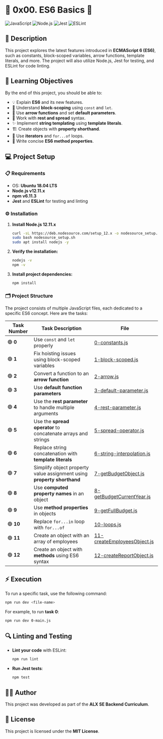 
# 🌟 **0x00. ES6 Basics** 🌟

![JavaScript](https://img.shields.io/badge/JavaScript-ES6-yellow?style=for-the-badge&logo=javascript)
![Node.js](https://img.shields.io/badge/Node.js-v12.11.x-green?style=for-the-badge&logo=node.js)
![Jest](https://img.shields.io/badge/Tested_with-Jest-red?style=for-the-badge&logo=jest)
![ESLint](https://img.shields.io/badge/Linted_with-ESLint-blue?style=for-the-badge&logo=eslint)

## 📜 **Description**
This project explores the latest features introduced in **ECMAScript 6 (ES6)**, such as constants, block-scoped variables, arrow functions, template literals, and more. The project will also utilize Node.js, Jest for testing, and ESLint for code linting.

## 🎯 **Learning Objectives**
By the end of this project, you should be able to:

- 💡 Explain **ES6** and its new features.
- 🔐 Understand **block-scoping** using `const` and `let`.
- 🚀 Use **arrow functions** and set **default parameters**.
- 🧵 Work with **rest and spread** syntax.
- ✨ Implement **string templating** using **template literals**.
- 🏗️ Create objects with **property shorthand**.
- 🔄 Use **iterators** and `for...of` loops.
- 📜 Write concise **ES6 method properties**.

## 💻 **Project Setup**

### 📋 **Requirements**
- OS: **Ubuntu 18.04 LTS**
- **Node.js v12.11.x**
- **npm v6.11.3**
- **Jest** and **ESLint** for testing and linting

### ⚙️ **Installation**

1. **Install Node.js 12.11.x**
   ```bash
   curl -sL https://deb.nodesource.com/setup_12.x -o nodesource_setup.sh
   sudo bash nodesource_setup.sh
   sudo apt install nodejs -y
   ```

2. **Verify the installation:**
   ```bash
   nodejs -v
   npm -v
   ```

3. **Install project dependencies:**
   ```bash
   npm install
   ```

### 🗂️ **Project Structure**

The project consists of multiple JavaScript files, each dedicated to a specific ES6 concept. Here are the tasks:

| Task Number | Task Description                                                                 | File                                      |
|-------------|-----------------------------------------------------------------------------------|-------------------------------------------|
| 🟢 **0**    | Use `const` and `let` properly                                                    | [0-constants.js](./0-constants.js)        |
| 🟢 **1**    | Fix hoisting issues using block-scoped variables                                   | [1-block-scoped.js](./1-block-scoped.js)  |
| 🟢 **2**    | Convert a function to an **arrow function**                                        | [2-arrow.js](./2-arrow.js)                |
| 🟢 **3**    | Use **default function parameters**                                                | [3-default-parameter.js](./3-default-parameter.js) |
| 🟢 **4**    | Use the **rest parameter** to handle multiple arguments                            | [4-rest-parameter.js](./4-rest-parameter.js) |
| 🟢 **5**    | Use the **spread operator** to concatenate arrays and strings                      | [5-spread-operator.js](./5-spread-operator.js) |
| 🟢 **6**    | Replace string concatenation with **template literals**                            | [6-string-interpolation.js](./6-string-interpolation.js) |
| 🟢 **7**    | Simplify object property value assignment using **property shorthand**             | [7-getBudgetObject.js](./7-getBudgetObject.js) |
| 🟢 **8**    | Use **computed property names** in an object                                       | [8-getBudgetCurrentYear.js](./8-getBudgetCurrentYear.js) |
| 🟢 **9**    | Use **method properties** in objects                                               | [9-getFullBudget.js](./9-getFullBudget.js) |
| 🟢 **10**   | Replace `for...in` loop with `for...of`                                            | [10-loops.js](./10-loops.js)              |
| 🟢 **11**   | Create an object with an array of employees                                        | [11-createEmployeesObject.js](./11-createEmployeesObject.js) |
| 🟢 **12**   | Create an object with **methods** using ES6 syntax                                  | [12-createReportObject.js](./12-createReportObject.js) |

## ⚡ **Execution**
To run a specific task, use the following command:

```bash
npm run dev <file-name>
```

For example, to run **task 0**:
```bash
npm run dev 0-main.js
```

## 🔍 **Linting and Testing**

- **Lint your code** with ESLint:
    ```bash
    npm run lint
    ```

- **Run Jest tests**:
    ```bash
    npm test
    ```

## 👨‍💻 **Author**
This project was developed as part of the **ALX SE Backend Curriculum**.

## 📝 **License**
This project is licensed under the **MIT License**.

